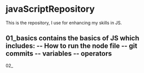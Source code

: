 # javaScriptRepository
This is the repository, I use for enhancing my skills in JS.

01_basics contains the basics of JS which includes:
    -- How to run the node file
    -- git commits
    -- variables
    -- operators
------------------------------------
02_